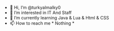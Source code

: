 - 👋 Hi, I’m @turkyalmalky0
- 👀 I’m interested in IT And Staff
- 🌱 I’m currently learning Java & Lua & Html & CSS
- 📫 How to reach me * Nothing *
